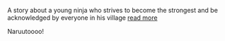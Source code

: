 A story about a young ninja who strives to become the strongest and be acknowledged by everyone in his village [read more](https://en.wikipedia.org/wiki/Naruto)

Naruutoooo!

